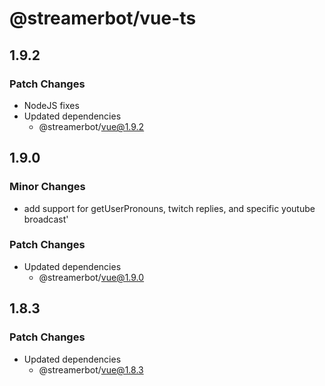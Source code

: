# @streamerbot/vue-ts

## 1.9.2

### Patch Changes

- NodeJS fixes
- Updated dependencies
  - @streamerbot/vue@1.9.2

## 1.9.0

### Minor Changes

- add support for getUserPronouns, twitch replies, and specific youtube broadcast'

### Patch Changes

- Updated dependencies
  - @streamerbot/vue@1.9.0

## 1.8.3

### Patch Changes

- Updated dependencies
  - @streamerbot/vue@1.8.3
